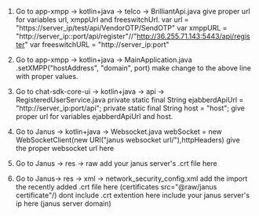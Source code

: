 1. Go to app-xmpp -> kotlin+java -> telco -> BrilliantApi.java 
give proper url for variables url, xmppUrl and freeswitchUrl.
var url = "https://server_ip/test/api/VendorOTP/SendOTP"
var xmppURL = "http://server_ip::port/api/register"//"http://36.255.71.143:5443/api/register"
var freeswitchURL = "http://server_ip:port"

3. Go to app-xmpp -> kotlin+java -> MainApplication.java
.setXMPP("hostAddress", "domain", port)
make change to the above line with proper values.

4. Go to chat-sdk-core-ui -> kotlin+java -> api -> RegisteredUserService.java
private static final String ejabberdApiUrl = "http://server_ip:port/api";
private static final String host = "host";
give proper url for variables ejabberdApiUrl and host.

5. Go to Janus -> kotlin+java -> Websocket.java
webSocket = new WebSocketClient(new URI("janus websocket url/"),httpHeaders)
give the proper websocket url here

6. Go to Janus -> res -> raw
add your janus server's .crt file here

7. Go to Janus-> res -> xml -> network_security_config.xml
add the import the recently added .crt file here (certificates src="@raw/janus certificate"/) dont include .crt extention here
include your janus server's ip here (<domain includeSubdomains="true">janus server domain</domain>)

